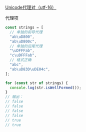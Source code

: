 [Unicode代理对（utf-16）](https://xinyuehtx.github.io/post/Unicode%E4%BB%A3%E7%90%86%E5%AF%B9.html)

代理项
```js
const strings = [
  // 单独的前导代理
  "ab\uD800",
  "ab\uD800c",
  // 单独的后尾代理
  "\uDFFFab",
  "c\uDFFFab",
  // 格式正确
  "abc",
  "ab\uD83D\uDE04c",
];

for (const str of strings) {
  console.log(str.isWellFormed());
}
// 输出：
// false
// false
// false
// false
// true
// true

```